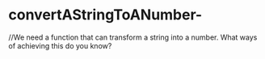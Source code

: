 # convertAStringToANumber-
//We need a function that can transform a string into a number. What ways of achieving this do you know?
